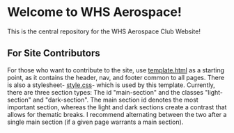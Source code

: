# Welcome to WHS Aerospace!

This is the central repository for the WHS Aerospace Club Website! 

## For Site Contributors

For those who want to contribute to the site, use [template.html](https://github.com/whsaerospace/whsaerospace.github.io/tree/master/template.html) as a starting point, as it contains the header, nav, and footer common to all pages. There is also a stylesheet\- [style.css](https://github.com/whsaerospace/whsaerospace.github.io/tree/master/style.css)\- which is used by this template. Currently, there are three section types: The id "main-section" and the classes "light-section" and "dark-section". The main section id denotes the most important section, whereas the light and dark sections create a contrast that allows for thematic breaks. I recommend alternating between the two after a single main section \(if a given page warrants a main section\).